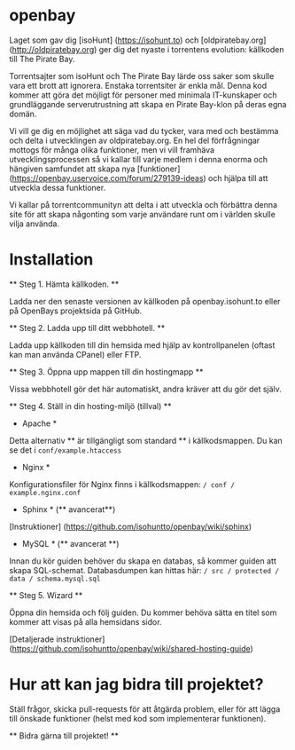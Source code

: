 openbay
=======
Laget som gav dig [isoHunt] (https://isohunt.to) och [oldpiratebay.org] (http://oldpiratebay.org) ger dig det nyaste i torrentens evolution: källkoden till The Pirate Bay.

Torrentsajter som isoHunt och The Pirate Bay lärde oss saker som skulle vara ett brott att ignorera. Enstaka torrentsiter är enkla mål. Denna kod kommer att göra det möjligt för personer med minimala IT-kunskaper och grundläggande serverutrustning att skapa en Pirate Bay-klon på deras egna domän.

Vi vill ge dig en möjlighet att säga vad du tycker, vara med och bestämma och delta i utvecklingen av oldpiratebay.org. En hel del förfrågningar mottogs för många olika funktioner, men vi vill framhäva utvecklingsprocessen så vi kallar till varje medlem i denna enorma och hängiven samfundet att skapa nya [funktioner] (https://openbay.uservoice.com/forum/279139-ideas) och hjälpa till att utveckla dessa funktioner.

Vi kallar på torrentcommunityn att delta i att utveckla och förbättra denna site för att skapa någonting som varje användare runt om i världen skulle vilja använda.


Installation
=======

** Steg 1. Hämta källkoden. **

Ladda ner den senaste versionen av källkoden på openbay.isohunt.to eller på OpenBays projektsida på GitHub.

** Steg 2. Ladda upp till ditt webbhotell. **

Ladda upp källkoden till din hemsida med hjälp av kontrollpanelen (oftast kan man använda CPanel) eller FTP.

** Steg 3. Öppna upp mappen till din hostingmapp **

Vissa webbhotell gör det här automatiskt, andra kräver att du gör det själv.

** Steg 4. Ställ in din hosting-miljö (tillval) **

* Apache *

Detta alternativ ** är tillgängligt som standard ** i källkodsmappen. Du kan se det i `conf/example.htaccess`

* Nginx *

Konfigurationsfiler för Nginx finns i källkodsmappen: `/ conf / example.nginx.conf`

* Sphinx * (** avancerat**)

[Instruktioner] (https://github.com/isohuntto/openbay/wiki/sphinx)

* MySQL * (** avancerat **)

Innan du kör guiden behöver du skapa en databas, så kommer guiden att
skapa
SQL-schemat. Databasdumpen kan hittas här: `/ src / protected / data / schema.mysql.sql`

** Steg 5. Wizard **

Öppna din hemsida och följ guiden. Du kommer behöva
sätta en titel som kommer att visas på alla hemsidans sidor.

[Detaljerade instruktioner] (https://github.com/isohuntto/openbay/wiki/shared-hosting-guide)

Hur att kan jag bidra till projektet?
==================

Ställ frågor, skicka pull-requests för att åtgärda problem, eller för att lägga till önskade funktioner (helst med kod som implementerar
funktionen).

** Bidra gärna till projektet! **